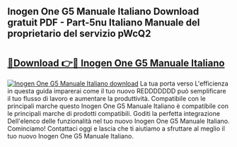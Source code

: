 ## Inogen One G5 Manuale Italiano Download gratuit PDF - Part-5nu Italiano Manuale del proprietario del servizio pWcQ2

# <h2><a href="http://dfblr86.blite.top/?on=Inogen+One+G5+Manuale+Italiano">🔗Download 👉🔴 Inogen One G5 Manuale Italiano</a></h2>

[![Inogen One G5 Manuale Italiano download](https://i.imgur.com/lujVjoI.png)](http://dfblr86.blite.top/?on=Inogen+One+G5+Manuale+Italiano)
La tua porta verso L'efficienza in questa guida imparerai come il tuo nuovo REDDDDDDD può semplificare il tuo flusso di lavoro e aumentare la produttività. Compatibile con le principali marche questo Inogen One G5 Manuale Italiano è compatibile con le principali marche di prodotti compatibili. Goditi la perfetta integrazione Dell'elenco delle funzionalità nel tuo nuovo Inogen One G5 Manuale Italiano. Cominciamo! Contattaci oggi e lascia che ti aiutiamo a sfruttare al meglio il tuo nuovo Inogen One G5 Manuale Italiano.
